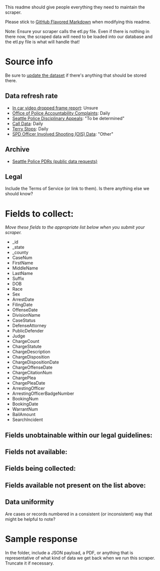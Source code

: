This readme should give people everything they need to maintain the scraper.

Please stick to [GitHub Flavored Markdown](https://guides.github.com/features/mastering-markdown/) when modifying this readme.  

Note: Ensure your scraper calls the etl.py file. Even if there is nothing in there now, the scraped data will need to be loaded into our database and the etl.py file is what will handle that!

# Source info
Be sure to [update the dataset](https://www.dolthub.com/repositories/pdap/datasets) if there's anything that should be stored there.

## Data refresh rate
* [In car video dropped frame report](https://data.seattle.gov/Public-Safety/Seattle-Police-Department-In-Car-Video-Dropped-Fra/k7a5-emiw): Unsure
* [Office of Police Accountability Complaints](https://data.seattle.gov/Public-Safety/Office-of-Police-Accountability-Complaints/99yi-dthu): Daily
* [Seattle Police Disciplinary Appeals](https://data.seattle.gov/Public-Safety/Seattle-Police-Disciplinary-Appeals/2qns-g7s7): "To be determined"
* [Call Data](https://data.seattle.gov/Public-Safety/Call-Data/33kz-ixgy): Daily
* [Terry Stops](https://data.seattle.gov/Public-Safety/Terry-Stops/28ny-9ts8): Daily
* [SPD Officer Involved Shooting (OIS) Data](https://data.seattle.gov/Public-Safety/SPD-Officer-Involved-Shooting-OIS-Data/mg5r-efcm): "Other"

## Archive
* [Seattle Police PDRs (public data requests)](https://data.seattle.gov/Public-Safety/Seattle-Police-PDRs/8fwq-jcnn)
## Legal
Include the Terms of Service (or link to them). Is there anything else we should know?

# Fields to collect:
_Move these fields to the appropriate list below when you submit your scraper._

* _id
* _state
* _county
* CaseNum
* FirstName
* MiddleName
* LastName
* Suffix
* DOB
* Race
* Sex
* ArrestDate
* FilingDate
* OffenseDate
* DivisionName
* CaseStatus
* DefenseAttorney
* PublicDefender
* Judge
* ChargeCount
* ChargeStatute
* ChargeDescription
* ChargeDisposition
* ChargeDispositionDate
* ChargeOffenseDate
* ChargeCitationNum
* ChargePlea
* ChargePleaDate
* ArrestingOfficer
* ArrestingOfficerBadgeNumber
* BookingNum
* BookingDate
* WarrantNum
* BailAmount
* SearchIncident

## Fields unobtainable within our legal guidelines:

## Fields not available:

## Fields being collected:

## Fields available not present on the list above:

## Data uniformity
Are cases or records numbered in a consistent (or inconsistent) way that might be helpful to note?

# Sample response
In the folder, include a JSON payload, a PDF, or anything that is representative of what kind of data we get back when we run this scraper. Truncate it if necessary.
